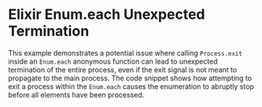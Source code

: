 # Elixir Enum.each Unexpected Termination

This example demonstrates a potential issue where calling `Process.exit` inside an `Enum.each` anonymous function can lead to unexpected termination of the entire process, even if the exit signal is not meant to propagate to the main process.  The code snippet shows how attempting to exit a process within the `Enum.each` causes the enumeration to abruptly stop before all elements have been processed.
